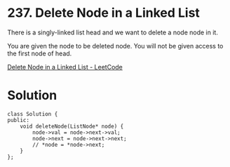 # 237. Delete Node in a Linked List

There is a singly-linked list head and we want to delete a node node in it.

You are given the node to be deleted node. You will not be given access to the first node of head.

[Delete Node in a Linked List - LeetCode](https://leetcode.com/problems/delete-node-in-a-linked-list/)

# Solution

```
class Solution {
public:
    void deleteNode(ListNode* node) {
        node->val = node->next->val;
        node->next = node->next->next;
        // *node = *node->next;
    }
};
```